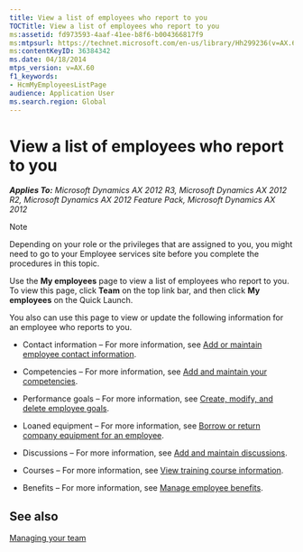 ```yaml
---
title: View a list of employees who report to you
TOCTitle: View a list of employees who report to you
ms:assetid: fd973593-4aaf-41ee-b8f6-b004366817f9
ms:mtpsurl: https://technet.microsoft.com/en-us/library/Hh299236(v=AX.60)
ms:contentKeyID: 36384342
ms.date: 04/18/2014
mtps_version: v=AX.60
f1_keywords:
- HcmMyEmployeesListPage
audience: Application User
ms.search.region: Global
---
```


# View a list of employees who report to you 


_**Applies To:** Microsoft Dynamics AX 2012 R3, Microsoft Dynamics AX 2012 R2, Microsoft Dynamics AX 2012 Feature Pack, Microsoft Dynamics AX 2012_


> [!NOTE]
> <P>Depending on your role or the privileges that are assigned to you, you might need to go to your Employee services site before you complete the procedures in this topic.</P>



Use the **My employees** page to view a list of employees who report to you. To view this page, click **Team** on the top link bar, and then click **My employees** on the Quick Launch.

You also can use this page to view or update the following information for an employee who reports to you.

  - Contact information – For more information, see [Add or maintain employee contact information](add-or-maintain-employee-contact-information.md).

  - Competencies – For more information, see [Add and maintain your competencies](add-and-maintain-your-competencies.md).

  - Performance goals – For more information, see [Create, modify, and delete employee goals](create-modify-and-delete-employee-goals.md).

  - Loaned equipment – For more information, see [Borrow or return company equipment for an employee](borrow-or-return-company-equipment-for-an-employee.md).

  - Discussions – For more information, see [Add and maintain discussions](add-and-maintain-discussions.md).

  - Courses – For more information, see [View training course information](view-training-course-information.md).

  - Benefits – For more information, see [Manage employee benefits](manage-employee-benefits.md).

## See also

[Managing your team](managing-your-team.md)

  


